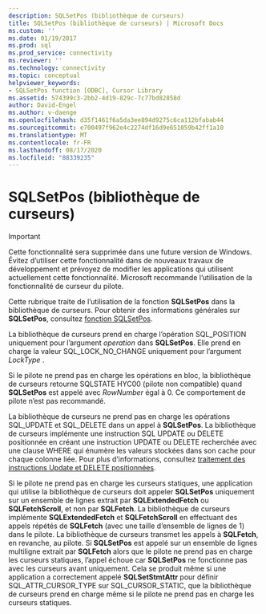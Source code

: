 ```yaml
---
description: SQLSetPos (bibliothèque de curseurs)
title: SQLSetPos (bibliothèque de curseurs) | Microsoft Docs
ms.custom: ''
ms.date: 01/19/2017
ms.prod: sql
ms.prod_service: connectivity
ms.reviewer: ''
ms.technology: connectivity
ms.topic: conceptual
helpviewer_keywords:
- SQLSetPos function [ODBC], Cursor Library
ms.assetid: 574399c3-2bb2-4d19-829c-7c77bd82858d
author: David-Engel
ms.author: v-daenge
ms.openlocfilehash: d35f1461f6a5da3ee894d9275c6ca112bfabab44
ms.sourcegitcommit: e700497f962e4c2274df16d9e651059b42ff1a10
ms.translationtype: MT
ms.contentlocale: fr-FR
ms.lasthandoff: 08/17/2020
ms.locfileid: "88339235"
---
```

# <a name="sqlsetpos-cursor-library"></a>SQLSetPos (bibliothèque de curseurs)
> [!IMPORTANT]  
>  Cette fonctionnalité sera supprimée dans une future version de Windows. Évitez d’utiliser cette fonctionnalité dans de nouveaux travaux de développement et prévoyez de modifier les applications qui utilisent actuellement cette fonctionnalité. Microsoft recommande l’utilisation de la fonctionnalité de curseur du pilote.  
  
 Cette rubrique traite de l’utilisation de la fonction **SQLSetPos** dans la bibliothèque de curseurs. Pour obtenir des informations générales sur **SQLSetPos**, consultez [fonction SQLSetPos](../../../odbc/reference/syntax/sqlsetpos-function.md).  
  
 La bibliothèque de curseurs prend en charge l’opération SQL_POSITION uniquement pour l’argument *operation* dans **SQLSetPos**. Elle prend en charge la valeur SQL_LOCK_NO_CHANGE uniquement pour l’argument *LockType* .  
  
 Si le pilote ne prend pas en charge les opérations en bloc, la bibliothèque de curseurs retourne SQLSTATE HYC00 (pilote non compatible) quand **SQLSetPos** est appelé avec *RowNumber* égal à 0. Ce comportement de pilote n’est pas recommandé.  
  
 La bibliothèque de curseurs ne prend pas en charge les opérations SQL_UPDATE et SQL_DELETE dans un appel à **SQLSetPos**. La bibliothèque de curseurs implémente une instruction SQL UPDATE ou DELETE positionnée en créant une instruction UPDATE ou DELETE recherchée avec une clause WHERE qui énumère les valeurs stockées dans son cache pour chaque colonne liée. Pour plus d’informations, consultez [traitement des instructions Update et DELETE positionnées](../../../odbc/reference/appendixes/processing-positioned-update-and-delete-statements.md).  
  
 Si le pilote ne prend pas en charge les curseurs statiques, une application qui utilise la bibliothèque de curseurs doit appeler **SQLSetPos** uniquement sur un ensemble de lignes extrait par **SQLExtendedFetch** ou **SQLFetchScroll**, et non par **SQLFetch**. La bibliothèque de curseurs implémente **SQLExtendedFetch** et **SQLFetchScroll** en effectuant des appels répétés de **SQLFetch** (avec une taille d’ensemble de lignes de 1) dans le pilote. La bibliothèque de curseurs transmet les appels à **SQLFetch**, en revanche, au pilote. Si **SQLSetPos** est appelé sur un ensemble de lignes multiligne extrait par **SQLFetch** alors que le pilote ne prend pas en charge les curseurs statiques, l’appel échoue car **SQLSetPos** ne fonctionne pas avec les curseurs avant uniquement. Cela se produit même si une application a correctement appelé **SQLSetStmtAttr** pour définir SQL_ATTR_CURSOR_TYPE sur SQL_CURSOR_STATIC, que la bibliothèque de curseurs prend en charge même si le pilote ne prend pas en charge les curseurs statiques.
